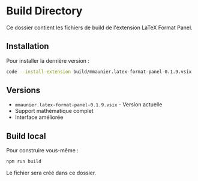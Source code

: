 # Build Directory

Ce dossier contient les fichiers de build de l'extension LaTeX Format Panel.

## Installation

Pour installer la dernière version :

```bash
code --install-extension build/mmaunier.latex-format-panel-0.1.9.vsix
```

## Versions

- `mmaunier.latex-format-panel-0.1.9.vsix` - Version actuelle
- Support mathématique complet
- Interface améliorée

## Build local

Pour construire vous-même :

```bash
npm run build
```

Le fichier sera créé dans ce dossier.